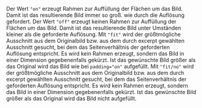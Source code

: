 Der Wert `"on"` erzeugt Rahmen zur Auffüllung der Flächen um das Bild. Damit ist das resultierende Bild immer so groß. wie durch die Auflösung gefordert.
Der Wert `"off"` erzeugt keinen Rahmen zur Auffüllung der Flächen um das Bild. Damit ist das resultierende Bild unter Umständen kleiner als die geforderte Auflösung.
Mit `"fit"` wird der größtmögliche Ausschnitt aus dem Originalbild bzw. aus dem durch excerpt gewählten Ausschnitt gesucht, bei dem das Seitenverhältnis der geforderten Auflösung entspricht. Es wird kein Rahmen erzeugt, sondern das Bild in einer Dimension gegebenenfalls gekürzt. Ist das gewünschte Bild größer als das Original wird das Bild wie bei `padding="on"` aufgefüllt.
Mit `"fit/no"` wird der größtmögliche Ausschnitt aus dem Originalbild bzw. aus dem durch excerpt gewählten Ausschnitt gesucht, bei dem das Seitenverhältnis der geforderten Auflösung entspricht. Es wird kein Rahmen erzeugt, sondern das Bild in einer Dimension gegebenenfalls gekürzt. Ist das gewünschte Bild größer als das Original wird das Bild nicht aufgefüllt.